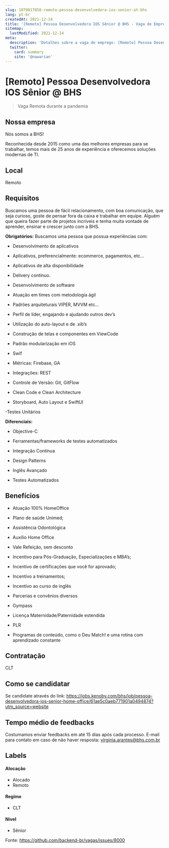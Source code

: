 ```yaml
---
slug: 1079817858-remoto-pessoa-desenvolvedora-ios-senior-at-bhs
lang: pt-br
createdAt: 2021-12-14
title: '[Remoto] Pessoa Desenvolvedora IOS Sênior @ BHS - Vaga de Emprego'
sitemap:
  lastModified: 2021-12-14
meta:
  description: 'Detalhes sobre a vaga de emprego: [Remoto] Pessoa Desenvolvedora IOS Sênior @ BHS'
  twitter:
    card: summary
    site: '@nawarian'
---
```


# [Remoto] Pessoa Desenvolvedora IOS Sênior @ BHS

<!--
==================================================
Caso a vaga for remoto durante a pandemia informar no texto "Remoto durante o covid"
==================================================
-->
<!-- 
==================================================
POR FAVOR, SÓ POSTE SE A VAGA FOR PARA BACK-END!

Não faça distinção de gênero no título da vaga.

Use: "Back-End Developer" ao invés de 
"Desenvolvedor Back-End" \o/

Exemplo: `[São Paulo] Back-End Developer @ NOME DA EMPRESA`
==================================================
-->
<!--
==================================================
Caso a vaga for remoto durante a pandemia deixar a linha abaixo
==================================================
-->
> Vaga Remota durante a pandemia

## Nossa empresa

Nós somos a BHS!

Reconhecida desde 2015 como uma das melhores empresas para se trabalhar, temos mais de 25 anos de experiência e oferecemos soluções modernas de TI.

## Local

Remoto

## Requisitos
Buscamos uma pessoa de fácil relacionamento, com boa comunicação, que seja curioso, goste de pensar fora da caixa e trabalhar em equipe. Alguém que queira fazer parte de projetos incríveis e tenha muita vontade de aprender, ensinar e crescer junto com a BHS.

**Obrigatórios:**
Buscamos uma pessoa que possua experiências com:

 

- Desenvolvimento de aplicativos

- Aplicativos, preferencialmente: ecommerce, pagamentos, etc...​

- Aplicativos de alta disponibilidade

- Delivery contínuo.​

- Desenvolvimento de software

- Atuação em times com metodologia ágil

- ​Padrões arquiteturais VIPER, MVVM etc…

- Perfil de líder, engajando e ajudando outros dev’s

- Utilização do auto-layout e de .xib’s

- Construção de telas e componentes em ViewCode

- Padrão modularização em iOS

- Swif​

- Métricas: Firebase, GA

- Integrações: REST​

- Controle de Versão: Git, GitFlow​

- Clean Code e Clean Architecture​

- Storyboard, Auto Layout e SwiftUI​

-Testes Unitários​

**Diferenciais:**
- Objective-C​

- Ferramentas/frameworks de testes automatizados​

- Integração Contínua​

- Design Patterns​

- Inglês Avançado​

- Testes Automatizados​
## Benefícios

 - Atuação 100% HomeOffice

- Plano de saúde Unimed;

- Assistência Odontológica

- Auxílio Home Office

- Vale Refeição, sem desconto

- Incentivo para Pós-Graduação, Especializações e MBA’s;

- Incentivo de certificações que você for aprovado;

- Incentivo a treinamentos;

- Incentivo ao curso de inglês

- Parcerias e convênios diversos

- Gympass

- Licença Maternidade/Paternidade estendida

- PLR

- Programas de conteúdo, como o Deu Match! e uma rotina com aprendizado constante


## Contratação

CLT

## Como se candidatar

Se candidate através do link: https://jobs.kenoby.com/bhs/job/pessoa-desenvolvedora-ios-senior-home-office/61ae5c0aeb771901a0494874?utm_source=website

## Tempo médio de feedbacks

Costumamos enviar feedbacks em até 15 dias após cada processo.
E-mail para contato em caso de não haver resposta: virginia.arantes@bhs.com.br

## Labels
<!-- retire os labels que não fazem sentido à vaga -->

#### Alocação
- Alocado
- Remoto

#### Regime
- CLT
#### Nível
- Sênior





Fonte: https://github.com/backend-br/vagas/issues/8000